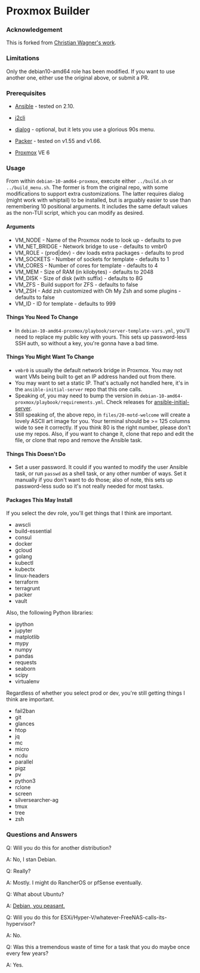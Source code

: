 # Proxmox Builder

### Acknowledgement
This is forked from [Christian Wagner's work](https://github.com/chriswayg/packer-proxmox-templates).

### Limitations
Only the debian10-amd64 role has been modified. If you want to use another one, either use the original above, or submit a PR.

### Prerequisites

-  [Ansible](https://docs.ansible.com/ansible/latest/installation_guide/index.html) - tested on 2.10.

-  [j2cli](https://github.com/kolypto/j2cli)

-  [dialog](https://invisible-island.net/dialog/) - optional, but it lets you use a glorious 90s menu.

-  [Packer](https://github.com/hashicorp/packer/releases) - tested on v1.55 and v1.66.

-  [Proxmox](https://www.proxmox.com/en/downloads/category/iso-images-pve) VE 6

### Usage
From within `debian-10-amd64-proxmox`, execute either `../build.sh` or `../build_menu.sh`. The former is from the original repo, with some modifications to support extra customizations. The latter requires dialog (might work with whiptail) to be installed, but is arguably easier to use than remembering 10 positional arguments. It includes the same default values as the non-TUI script, which you can modify as desired.

#### Arguments

- VM_NODE       - Name of the Proxmox node to look up - defaults to pve
- VM_NET_BRIDGE - Network bridge to use - defaults to vmbr0
- VM_ROLE       - (prod|dev) - dev loads extra packages - defaults to prod
- VM_SOCKETS    - Number of sockets for template - defaults to 1
- VM_CORES      - Number of cores for template - defaults to 4
- VM_MEM        - Size of RAM (in kilobytes) - defaults to 2048
- VM_DISK       - Size of disk (with suffix) - defaults to 8G
- VM_ZFS        - Build support for ZFS - defaults to false
- VM_ZSH        - Add zsh customized with Oh My Zsh and some plugins - defaults to false
- VM_ID         - ID for template - defaults to 999

#### Things You Need To Change
- In `debian-10-amd64-proxmox/playbook/server-template-vars.yml`, you'll need to replace my public key with yours. This sets up password-less SSH auth, so without a key, you're gonna have a bad time.

#### Things You Might Want To Change
- `vmbr0` is usually the default network bridge in Proxmox. You may not want VMs being built to get an IP address handed out from there.
- You may want to set a static IP. That's actually not handled here, it's in the `ansible-initial-server` repo that this one calls.
- Speaking of, you may need to bump the version in `debian-10-amd64-proxmox/playbook/requirements.yml`. Check releases for [ansible-initial-server](https://github.com/stephanGarland/ansible-initial-server/releases).
- Still speaking of, the above repo, in `files/20-motd-welcome` will create a lovely ASCII art image for you. Your terminal should be >= 125 columns wide to see it correctly. If you think 80 is the right number, please don't use my repos. Also, if you want to change it, clone that repo and edit the file, or clone that repo and remove the Ansible task.

#### Things This Doesn't Do
- Set a user password. It could if you wanted to modify the user Ansible task, or run `passwd` as a shell task, or any other number of ways. Set it manually if you don't want to do those; also of note, this sets up password-less sudo so it's not really needed for most tasks.

#### Packages This May Install
If you select the dev role, you'll get things that I think are important.

- awscli
- build-essential
- consul
- docker
- gcloud
- golang
- kubectl
- kubectx
- linux-headers
- terraform
- terragrunt
- packer
- vault

Also, the following Python libraries:

- ipython
- jupyter
- matplotlib
- mypy
- numpy
- pandas
- requests
- seaborn
- scipy
- virtualenv

Regardless of whether you select prod or dev, you're still getting things I think are important.

 - fail2ban
 - git
 - glances
 - htop
 - jq
 - mc
 - micro
 - ncdu
 - parallel
 - pigz
 - pv
 - python3
 - rclone
 - screen
 - silversearcher-ag
 - tmux
 - tree
 - zsh
 
### Questions and Answers
Q: Will you do this for another distribution?

A: No, I stan Debian.

Q: Really?

A: Mostly. I might do RancherOS or pfSense eventually.

Q: What about Ubuntu?

A: [Debian, you peasant.](http://ars.userfriendly.org/cartoons/?id=19990301)

Q: Will you do this for ESXi/Hyper-V/whatever-FreeNAS-calls-its-hypervisor?

A: No.

Q: Was this a tremendous waste of time for a task that you do maybe once every few years?

A: Yes.